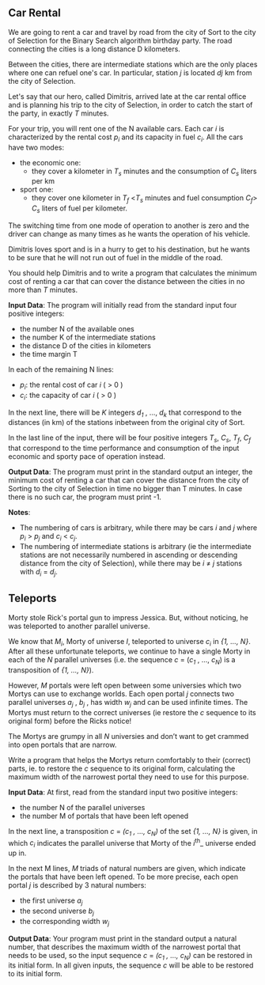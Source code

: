 ## Car Rental
We are going to rent a car and travel by road from the city of Sort to the city of Selection for
the Binary Search algorithm birthday party. The road connecting the cities is a long distance D kilometers.

Between the cities, there are intermediate stations which are the only places
where one can refuel one's car.
In particular, station _j_ is located _dj_ km from the city of Selection.

Let's say that our hero, called Dimitris, arrived late at the car rental office and is planning his trip to the 
city of Selection, in order to catch the start of the party, in exactly _T_ minutes.

For your trip, you will rent one of the N available cars. Each car _i_ is characterized by the rental cost _p<sub>i</sub>_ and its capacity
in fuel _c<sub>i</sub>_. All the cars have two modes:
 - the economic one:
   - they cover a kilometer in _T<sub>s</sub>_ minutes and the consumption of _C<sub>s</sub>_ liters per km
 - sport one:
   - they cover one kilometer in _T<sub>f</sub>_ <_T<sub>s</sub>_ minutes and fuel consumption _C<sub>f</sub>_> _C<sub>s</sub>_
     liters of fuel per kilometer.
     
The switching time from one mode of operation to another is zero and the driver can change as many times as he wants the
operation of his vehicle.

Dimitris loves sport and is in a hurry to get to his destination, but he wants to be sure that he will not run out of
fuel in the middle of the road.

You should help Dimitris and to write a program that calculates the minimum cost of renting a car that can cover the
distance between the cities in no more than _T_ minutes. 

**Input Data**:
The program will initially read from the standard input four positive integers:
 - the number N of the available ones
 - the number K of the intermediate stations
 - the distance D of the cities in kilometers
 - the time margin T 
 
In each of the remaining N lines:
 - _p<sub>i</sub>_: the rental cost of car _i_ ( > 0 )
 - _c<sub>i</sub>_: the capacity of car _i_ ( > 0 )
  

In the next line, there will be _K_ integers _d<sub>1</sub>_ , ..., _d<sub>k</sub>_ that correspond to the distances (in km) of the stations
inbetween from the original city of Sort. 

In the last line of the input, there will be four positive integers _T<sub>s</sub>_, _C<sub>s</sub>_, _T<sub>f</sub>_, _C<sub>f</sub>_
that correspond to the time performance and consumption of the input economic and sporty pace of operation instead.

**Output Data**: 
The program must print in the standard output an integer, the minimum cost
of renting a car that can cover the distance from the city of Sorting to the city of Selection in
time no bigger than T minutes. In case there is no such car, the program must print -1.

**Notes**: 
 - The numbering of cars is arbitrary, while there may be cars _i_ and _j_ where _p<sub>i</sub>_ > _p<sub>j</sub>_ and _c<sub>i</sub>_ < _c<sub>j</sub>_.
 - The numbering of intermediate stations is arbitrary (ie the intermediate stations are not necessarily numbered in ascending or descending
   distance from the city of Selection), while there may be _i_ ≠ _j_ stations with _d<sub>i</sub>_ = _d<sub>j</sub>_. 

## Teleports
Morty stole Rick's portal gun to impress Jessica. But, without noticing, he was teleported to
another parallel universe.

We know that _M<sub>i</sub>_, Morty of universe _I_, teleported to universe _c<sub>i</sub>_ in _{1, ..., Ν}_.
After all these unfortunate teleports, we continue to have a single Morty in each of the _N_ parallel universes 
(i.e. the sequence _c_ = (_c<sub>1</sub>_ , ..., _c<sub>N</sub>_) is a transposition of _{1, …, N}_).

However, _M_ portals were left open between some universies which two Mortys can use to exchange worlds.
Each open portal _j_ connects two parallel universes _a<sub>j</sub>_ , _b<sub>j</sub>_ , has width _w<sub>j</sub>_ and
can be used infinite times. The Mortys must return to the correct universes (ie restore the _c_ sequence to its original form) before the
Ricks notice!

The Mortys are grumpy in all _N_ universies and don’t want to get crammed into open portals that are narrow. 

Write a program that helps the Mortys return comfortably to their (correct) parts, ie. to
restore the _c_ sequence to its original form, calculating the maximum width of the narrowest
portal they need to use for this purpose.

**Input Data**:
At first, read from the standard input two positive integers:
- the number N of the parallel universes 
- the number M of portals that have been left opened

In the next line, a transposition _c_ = _(_c<sub>1</sub>_ , …, _c<sub>N</sub>_)_ of the set _{1, …, N}_ is given,
in which _c<sub>i</sub>_ indicates the parallel universe that Morty of the _i_<sup>th</sup>_ universe ended up in.

In the next M lines, _M_ triads of natural numbers are given, which indicate the portals that
have been left opened. To be more precise, each open portal _j_ is described by 3 natural
numbers:

 - the first universe _a<sub>j</sub>_
 - the second universe _b<sub>j</sub>_
 - the corresponding width _w<sub>j</sub>_


**Output Data**:
Your program must print in the standard output a natural number, that
describes the maximum width of the narrowest portal that needs to be used, so the input
sequence _c_ = _(_c<sub>1</sub>_ , …, _c<sub>N</sub>_)_ can be restored in its initial form. In all given inputs, the sequence _c_
will be able to be restored to its initial form.
